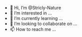 - 👋 Hi, I’m @Stricly-Nature
- 👀 I’m interested in ...
- 🌱 I’m currently learning ...
- 💞️ I’m looking to collaborate on ...
- 📫 How to reach me ...

<!---
Stricly-Nature/Stricly-Nature is a ✨ special ✨ repository because its `README.md` (this file) appears on your GitHub profile.
You can click the Preview link to take a look at your changes.
--->
